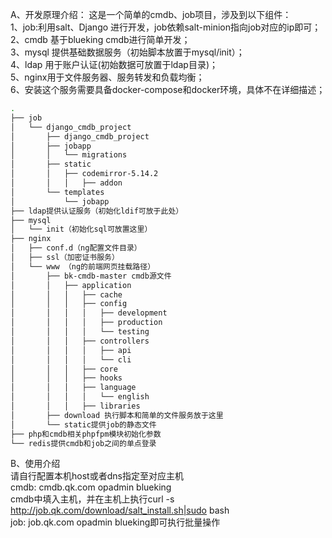 A、开发原理介绍： 
这是一个简单的cmdb、job项目，涉及到以下组件：  
1、job:利用salt、Django 进行开发，job依赖salt-minion指向job对应的ip即可；  
2、cmdb 基于blueking cmdb进行简单开发；  
3、mysql 提供基础数据服务（初始脚本放置于mysql/init）；  
4、ldap 用于账户认证(初始数据可放置于ldap目录)；  
5、nginx用于文件服务器、服务转发和负载均衡；  
6、安装这个服务需要具备docker-compose和docker环境，具体不在详细描述；  
```bash
.
├── job
│   └── django_cmdb_project
│       ├── django_cmdb_project
│       ├── jobapp
│       │   └── migrations
│       ├── static
│       │   ├── codemirror-5.14.2
│       │   │   ├── addon
│       └── templates
│           └── jobapp
├── ldap提供认证服务（初始化ldif可放于此处）
├── mysql
│   └── init（初始化sql可放置这里）
├── nginx
│   ├── conf.d（ng配置文件目录）
│   ├── ssl（加密证书服务）
│   └── www （ng的前端网页挂载路径）
│       ├── bk-cmdb-master cmdb源文件
│       │   ├── application
│       │   │   ├── cache
│       │   │   ├── config
│       │   │   │   ├── development
│       │   │   │   ├── production
│       │   │   │   └── testing
│       │   │   ├── controllers
│       │   │   │   ├── api
│       │   │   │   └── cli
│       │   │   ├── core
│       │   │   ├── hooks
│       │   │   ├── language
│       │   │   │   └── english
│       │   │   ├── libraries
│       ├── download 执行脚本和简单的文件服务放于这里
│       └── static提供job的静态文件
├── php和cmdb相关phpfpm模块初始化参数
└── redis提供cmdb和job之间的单点登录
```
B、使用介绍  
请自行配置本机host或者dns指定至对应主机  
cmdb: cmdb.qk.com opadmin blueking  
cmdb中填入主机，并在主机上执行curl -s http://job.qk.com/download/salt_install.sh|sudo bash  
job: job.qk.com   opadmin blueking即可执行批量操作  


